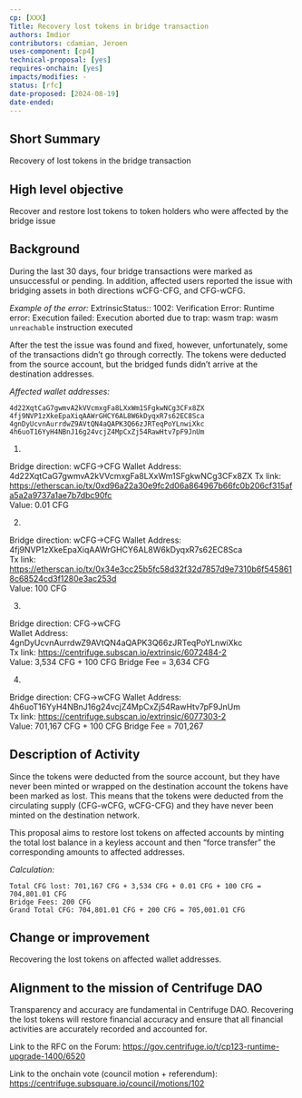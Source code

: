```yaml
---
cp: [XXX]
Title: Recovery lost tokens in bridge transaction
authors: Imdior
contributors: cdamian, Jeroen
uses-component: [cp4]
technical-proposal: [yes]
requires-onchain: [yes]
impacts/modifies: - 
status: [rfc]
date-proposed: [2024-08-19]
date-ended: 
---
```




## Short Summary 
Recovery of lost tokens in the bridge transaction

## High level objective 
Recover and restore lost tokens to token holders who were affected by the bridge issue

## Background 
During the last 30 days, four bridge transactions were marked as unsuccessful or pending. In addition, affected users reported the issue with bridging assets in both directions wCFG-CFG, and CFG-wCFG.

*Example of the error:*
ExtrinsicStatus:: 1002: Verification Error: Runtime error: Execution failed: Execution aborted due to trap: wasm trap: wasm `unreachable` instruction executed

After the test the issue was found and fixed, however, unfortunately, some of the transactions didn’t go through correctly. The tokens were deducted from the source account, but the bridged funds didn’t arrive at the destination addresses.


*Affected wallet addresses:*
```
4d22XqtCaG7gwmvA2kVVcmxgFa8LXxWm1SFgkwNCg3CFx8ZX
4fj9NVP1zXkeEpaXiqAAWrGHCY6AL8W6kDyqxR7s62EC8Sca
4gnDyUcvnAurrdwZ9AVtQN4aQAPK3Q66zJRTeqPoYLnwiXkc
4h6uoT16YyH4NBnJ16g24vcjZ4MpCxZj54RawHtv7pF9JnUm
```


1.
Bridge direction: wCFG->CFG 
Wallet Address: 4d22XqtCaG7gwmvA2kVVcmxgFa8LXxWm1SFgkwNCg3CFx8ZX
Tx link: https://etherscan.io/tx/0xd96a22a30e9fc2d06a864967b66fc0b206cf315afa5a2a9737a1ae7b7dbc90fc		
Value: 0.01 CFG 															

2.
Bridge direction: wCFG->CFG
Wallet Address: 4fj9NVP1zXkeEpaXiqAAWrGHCY6AL8W6kDyqxR7s62EC8Sca		
Tx link: https://etherscan.io/tx/0x34e3cc25b5fc58d32f32d7857d9e7310b6f5458618c68524cd3f1280e3ac253d												
Value: 100 CFG
			
3.
Bridge direction: CFG->wCFG 	
Wallet Address: 4gnDyUcvnAurrdwZ9AVtQN4aQAPK3Q66zJRTeqPoYLnwiXkc	
Tx link: https://centrifuge.subscan.io/extrinsic/6072484-2	
Value: 3,534 CFG + 100 CFG Bridge Fee = 3,634 CFG														

4.
Bridge direction: CFG->wCFG	
Wallet Address: 4h6uoT16YyH4NBnJ16g24vcjZ4MpCxZj54RawHtv7pF9JnUm	
Tx link: https://centrifuge.subscan.io/extrinsic/6077303-2				
Value: 701,167 CFG + 100 CFG Bridge Fee = 701,267 


## Description of Activity 
Since the tokens were deducted from the source account, but they have never been minted or wrapped on the destination account the tokens have been marked as lost.
This means that the tokens were deducted from the circulating supply (CFG-wCFG, wCFG-CFG) and they have never been minted on the destination network.

This proposal aims to restore lost tokens on affected accounts by minting the total lost balance in a keyless account and then “force transfer” the corresponding amounts to affected addresses. 

*Calculation:*
```
Total CFG lost: 701,167 CFG + 3,534 CFG + 0.01 CFG + 100 CFG = 704,801.01 CFG
Bridge Fees: 200 CFG
Grand Total CFG: 704,801.01 CFG + 200 CFG = 705,001.01 CFG
```

## Change or improvement 
Recovering the lost tokens on affected wallet addresses.

## Alignment to the mission of Centrifuge DAO 
Transparency and accuracy are fundamental in Centrifuge DAO.
Recovering the lost tokens will restore financial accuracy and ensure that all financial activities are accurately recorded and accounted for.


Link to the RFC on the Forum: https://gov.centrifuge.io/t/cp123-runtime-upgrade-1400/6520

Link to the onchain vote (council motion + referendum): https://centrifuge.subsquare.io/council/motions/102
